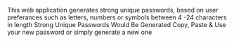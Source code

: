 This web application generates strong unique passwords, based on user preferances such as letters, numbers or symbols between 4 -24 characters in length
Strong Unique Passwords Would Be Generated
Copy, Paste & Use your new password or simply generate a new one


